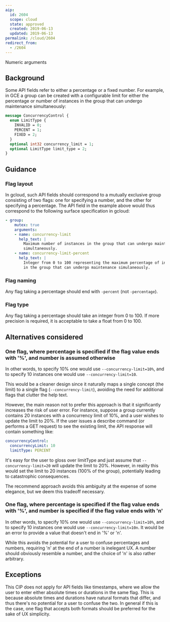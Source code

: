```yaml
---
aip:
  id: 2604
  scope: cloud
  state: approved
  created: 2019-06-13
  updated: 2019-06-13
permalink: /cloud/2604
redirect_from:
  - /2604
---
```


Numeric arguments

## Background

Some API fields refer to either a percentage or a fixed number. For example, in
GCE a group can be created with a configurable limit for either the percentage
or number of instances in the group that can undergo maintenance simultaneously:

```proto
message ConcurrencyControl {
  enum LimitType {
    INVALID = 0;
    PERCENT = 1;
    FIXED = 2;
  }
  optional int32 concurrency_limit = 1;
  optional LimitType limit_type = 2;
}
```

## Guidance

### Flag layout

In gcloud, such API fields should correspond to a mutually exclusive group
consisting of two flags: one for specifying a number, and the other for
specifying a percentage. The API field in the example above would thus
correspond to the following surface specification in gcloud:

```yaml
- group:
    mutex: true
    arguments:
    - name: concurrency-limit
      help_text: |
        Maximum number of instances in the group that can undergo maintenance
        simultaneously.
    - name: concurrency-limit-percent
      help_text: |
        Integer from 0 to 100 representing the maximum percentage of instances
        in the group that can undergo maintenance simulaneously.
```

### Flag naming

Any flag taking a percentage should end with `-percent` (not `-percentage`).

### Flag type

Any flag taking a percentage should take an integer from 0 to 100. If more
precision is required, it is acceptable to take a float from 0 to 100.

## Alternatives considered

### One flag, where percentage is specified if the flag value ends with '%', and number is assumed otherwise

In other words, to specify 10% one would use `--concurrency-limit=10%`, and to
specify 10 instances one would use `--concurrency-limit=10`.

This would be a cleaner design since it naturally maps a single concept (the
limit) to a single flag (`--concurrency-limit`), avoiding the need for
additional flags that clutter the help text.

However, the main reason not to prefer this approach is that it significantly
increases the risk of user error. For instance, suppose a group currently
contains 20 instances with a concurrency limit of 10%, and a user
wishes to update the limit to 20%. If the user issues a describe command (or
performs a GET request) to see the existing limit, the API response will contain
something like:

```yaml
concurrencyControl:
  concurrencyLimit: 10
  limitType: PERCENT
```

It's easy for the user to gloss over limitType and just assume that
`--concurrency-limit=20` will update the limit to 20%. However, in reality this
would set the limit to 20 instances (100% of the group), potentially leading to
catastrophic consequences.

The recommend approach avoids this ambiguity at the expense of some elegance,
but we deem this tradeoff necessary.

### One flag, where percentage is specified if the flag value ends with '%', and number is specified if the flag value ends with 'n'

In other words, to specify 10% one would use `--concurrency-limit=10%`, and to
specify 10 instances one would use `--concurrency-limit=10n`. It would be an
error to provide a value that doesn't end in '%' or 'n'.

While this avoids the potential for a user to confuse percentages and numbers,
requiring 'n' at the end of a number is inelegant UX. A number should obviously
resemble a number, and the choice of 'n' is also rather arbitrary.

## Exceptions

This CIP does not apply for API fields like timestamps, where we allow the user
to enter either absolute times or durations in the same flag. This is because
absolute times and durations have natural formats that differ, and thus there's
no potential for a user to confuse the two. In general if this is the case, one
flag that accepts both formats should be preferred for the sake of UX
simplicity.
